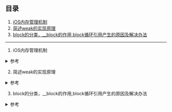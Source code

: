 ## 目录
1. [iOS内存管理机制](#1)
2. [简述weak的实现原理](#2)
3. [block的分类，__block的作用,block循环引用产生的原因及解决办法](#3)

---

1. <span id="1">iOS内存管理机制</span>

<details>
<summary> 参考 </summary>
- iOS的内存管理用的是引用计数的方法，分为MRC(手动引用计数)和ARC(自动引用计数)。
- MRC:开发者手动地进行retain和release操作，对每个对象的retainCount进行+1,-1操作，当retainCount为0时，系统会自动释放对象内存。
- ARC:开发者通过声明对象的属性为strong,weak,retain,assign来管理对象的引用计数，被strong和retain修饰的属性变量系统会自动对所修饰变量的引用计数进行自增自减操作，同样地，retainCount为0时，系统会释放对象内存。

iOS内存管理机制的原理是引用计数，当这块内存被创建后，它的引用计数0->1，表示有一个对象或指针持有这块内存，拥有这块内存的所有权，如果这时候有另外一个对象或指针指向这块内存，那么为了表示这个后来的对象或指针对这块内存的所有权，引用计数1->2，之后若有一个对象或指针不再指向这块内存时，引用计数-1，表示这个对象或指针不再拥有这块内存的所有权，当一块内存的引用计数变为0，表示没有任何对象或指针持有这块内存，系统便会立刻释放掉这块内存。

- alloc、new ：类初始化方法，开辟新的内存空间，引用计数+1；
- retain ：实例方法，不会开辟新的内存空间，引用计数+1；
- copy : 实例方法，把一个对象复制到新的内存空间，新的内存空间引用计数+1，旧的不会；其中分为浅拷贝和深拷贝，浅拷贝只是拷贝地址，不会开辟新的内存空间；深拷贝是拷贝内容，会开辟新的内存空间；
- strong ：强引用； 引用计数+1；
- release ：实例方法，释放对象；引用计数-1；
- autorelease : 延迟释放；autoreleasepool自动释放池；当执行完之后引用计数-1；
还有是initWithFormat和stringWithFormat 字符串长度大于9时，引用计数+1；
- assign : 弱引用 ；weak也是弱引用，两者区别：assign不但能作用于对象还能作用于基本数据类型，但是所指向的对象销毁时不会将当前指向对象的指针指向nil，有野指针的生成；weak只能作用于对象，不能作用于基本数据类型，所指向的对象销毁时会将当前指向对象的指针指向nil，防止野指针的生成。

要注意循环引用导致的内存泄漏和野指针问题。

</details>

2. <span id="2">简述weak的实现原理</span>

<details>
<summary> 参考 </summary>

weak 关键字的作用弱引用，所引用对象的计数器不会加一，并在引用对象被释放的时候自动被设置为 nil;

weak是有Runtime维护的weak表;

weak被释放为nil，需要对对象整个释放过程了解，如下是对象释放的整体流程：

1. 调用objc_release
2. 因为对象的引用计数为0，所以执行dealloc
3. 在dealloc中，调用了_objc_rootDealloc函数
4. 在_objc_rootDealloc中，调用了object_dispose函数
5. 调用objc_destructInstance
6. 最后调用objc_clear_deallocating。

对象准备释放时，调用clearDeallocating函数。clearDeallocating函数首先根据对象地址获取所有weak指针地址的数组，然后遍历这个数组把其中的数据设为nil，最后把这个entry从weak表中删除，最后清理对象的记录。

其实Weak表是一个hash（哈希）表，然后里面的key是指向对象的地址，Value是Weak指针的地址的数组。

**总结**

weak是Runtime维护了一个hash(哈希)表，用于存储指向某个对象的所有weak指针。weak表其实是一个hash（哈希）表，Key是所指对象的地址，Value是weak指针的地址（这个地址的值是所指对象指针的地址）数组。

</details>

3. <span id="3">block的分类，__block的作用,block循环引用产生的原因及解决办法</span>

<details>
<summary> 参考 </summary>

- blcok分为全局blcok，堆block，栈block。
- 在 MRC下:只要没有访问外部变量，就是全局block。访问了外部变量，就是栈block。显示地调用[block copy]就是堆block。
- 在 ARC下:只要没有访问外部变量，就是全局block。如果访问了外部变量，那么在访问外部变量之前存储在栈区，访问外部变量之后存储在堆区。
- __block的作用:将外部变量的传递形式由值传递变为指针传递，从而可以获取并且修改外部变量的值。同样，外部变量的修改，也会影响block函数的输出。
- block循环引用问题：当一个类的对象持有block，block里面又引用了这个对象，那么就是一个循环引用的关系。可以用strong-weak-dance的方法解除循环引用。

</details>